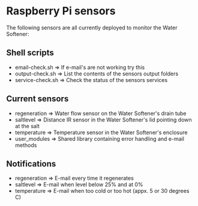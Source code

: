 <h1>Raspberry Pi sensors</h1>

<p>The following sensors are all currently deployed to monitor the Water Softener:</p>

<h2>Shell scripts</h2>
<ul>
  <li>email-check.sh => If e-mail's are not working try this</li>
  <li>output-check.sh => List the contents of the sensors output folders</li>
  <li>service-check.sh => Check the status of the sensors services</li>
</ul>

<h2>Current sensors</h2>
<ul>
  <li>regeneration => Water flow sensor on the Water Softener's drain tube</li>
  <li>saltlevel => Distance IR sensor in the Water Softener's lid pointing down at the salt</li>
  <li>temperature => Temperature sensor in the Water Softener's enclosure</li>
  <li>user_modules => Shared library containing error handling and e-mail methods</li>
</ul>

<h2>Notifications</h2>
<ul>
  <li>regeneration => E-mail every time it regenerates</li>
  <li>saltlevel => E-mail when level below 25% and at 0%</li>
  <li>temperature => E-mail when too cold or too hot (appx. 5 or 30 degrees C)</li>
</ul>
